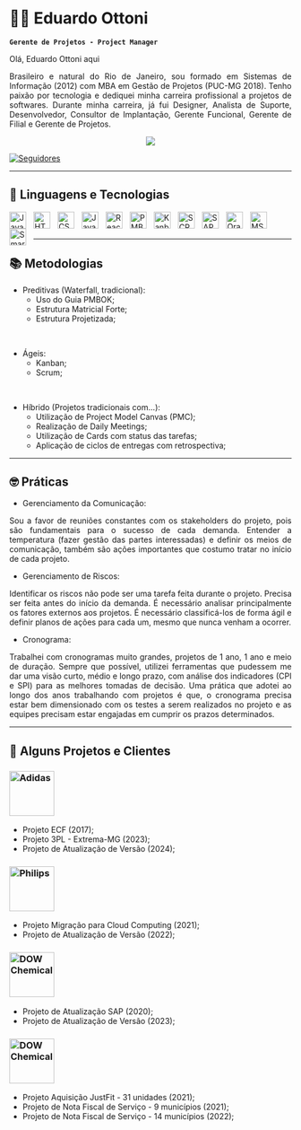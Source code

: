 # 🧑‍💻 Eduardo Ottoni

**`Gerente de Projetos - Project Manager`**

Olá, Eduardo Ottoni aqui
<p align="justify">
<a>
Brasileiro e natural do Rio de Janeiro, sou formado em Sistemas de Informação (2012) com MBA em Gestão de Projetos (PUC-MG 2018).
Tenho paixão por tecnologia e dediquei minha carreira profissional a projetos de softwares.
Durante minha carreira, já fui Designer, Analista de Suporte, Desenvolvedor, Consultor de Implantação, Gerente Funcional, Gerente de Filial e Gerente de Projetos.
</a>
</p>

<p align="Center">
 <a align="Center"> <img align="Center" src=https://readme-typing-svg.demolab.com?font=Fira+Code&Center=true&weight=730&pause=1000&color=673AF7&Center=true&width=730&lines=%2B15+years+of+experience+in+projects;%2B5+years+of+experience+in+project+management;MBA+in+Project+Management>
 
 </p>
 
 <p>
 <a align="left" href="https://www.linkedin.com/in/jose-eduardo-ottoni">
        <img 
            alt="Seguidores" 
            title="Siga-me no LinkedIn" 
            src="https://custom-icon-badges.demolab.com/badge/Siga--me%20no%20LinkedIn-831-blue.svg?logo=linked-in-followers"
        />
    </a>
 </p>


---

## 🤖 Linguagens e Tecnologias

<p>
  <a>
  <img 
    align="left" 
    alt="Java" 
    title="Java"
    width="30px" 
    style="padding-right: 10px;" 
    src="https://uxwing.com/wp-content/themes/uxwing/download/brands-and-social-media/java-programming-language-icon.png" 
/>
<img 
    align="left" 
    alt="HTML"
    title="HTML" 
    width="30px" 
    style="padding-right: 10px;" 
    src="https://cdn.jsdelivr.net/gh/devicons/devicon@latest/icons/html5/html5-original.svg" 
/>
<img 
    align="left" 
    alt="CSS" 
    title="CSS"
    width="30px" 
    style="padding-right: 10px;" 
    src="https://cdn.jsdelivr.net/gh/devicons/devicon@latest/icons/css3/css3-original.svg" 
/>
<img 
    align="left" 
    alt="JavaScript" 
    title="JavaScript"
    width="30px" 
    style="padding-right: 10px;" 
    src="https://cdn.jsdelivr.net/gh/devicons/devicon@latest/icons/javascript/javascript-original.svg" 
/>

<img 
    align="left" 
    alt="React"
    title="PMI" 
    width="30px" 
    style="padding-right: 10px;" 
    src="https://cdn.worldvectorlogo.com/logos/pmi-6.svg" 
/>
<img 
    align="left" 
    alt="PMBOK" 
    title="PMBOK"
    width="30px" 
    style="padding-right: 10px;" 
    src="https://cdn-icons-png.flaticon.com/512/2351/2351381.png" 
/>
<img 
    align="left" 
    alt="Kanban" 
    title="Kanban"
    width="30px" 
    style="padding-right: 10px;" 
    src="https://cdn-icons-png.flaticon.com/512/5084/5084666.png" 
/><img 
    align="left" 
    alt="SCRUM" 
    title="SCRUM"
    width="30px" 
    style="padding-right: 10px;" 
    src="https://static.thenounproject.com/png/376069-200.png" 
/>
<img 
    align="left" 
    alt="SAP" 
    title="SAP"
    width="30px" 
    style="padding-right: 10px;" 
    src="https://www.sap.com/dam/application/shared/logos/sap-logo-svg.svg/sap-logo-svg.svg" 
/>
<img 
    align="left" 
    alt="Oracle" 
    title="Oracle"
    width="30px" 
    style="padding-right: 10px;" 
    src="https://upload.wikimedia.org/wikipedia/commons/thumb/e/e1/Oracle_Corporation_logo.svg/2560px-Oracle_Corporation_logo.svg.png" 
/>
<img 
    align="left" 
    alt="MS Project" 
    title="MS Project"
    width="30px" 
    style="padding-right: 10px;" 
    src="https://upload.wikimedia.org/wikipedia/commons/thumb/9/98/Microsoft_Project_%282019%E2%80%93present%29.svg/768px-Microsoft_Project_%282019%E2%80%93present%29.svg.png?20191221154532.svg" 
/>
<img 
    align="left" 
    alt="Smartsheet" 
    title="Smartsheet"
    width="30px" 
    style="padding-right: 10px;" 
    src="https://pbs.twimg.com/profile_images/1674463242830360576/fGio98D4_400x400.jpg" 
/>
</a>
</p>
<br/>
<br/>


---
## 📚 Metodologias

* Preditivas (Waterfall, tradicional):
    * Uso do Guia PMBOK;
    * Estrutura Matricial Forte;
    * Estrutura Projetizada;
<br/>

* Ágeis:
    * Kanban;
    * Scrum;
<br/>

* Híbrido (Projetos tradicionais com...):
    * Utilização de Project Model Canvas (PMC);
    * Realização de Daily Meetings;
    * Utilização de Cards com status das tarefas;
    * Aplicação de ciclos de entregas com retrospectiva;

---

## 🤓 Práticas

* Gerenciamento da Comunicação:
<p align="justify">
<a>Sou a favor de reuniões constantes com os stakeholders do projeto, pois são fundamentais para o sucesso de cada demanda. Entender a temperatura (fazer gestão das partes interessadas) e definir os meios de comunicação, também são ações importantes que costumo tratar no início de cada projeto.

* Gerenciamento de Riscos:
<p align="justify">
<a>Identificar os riscos não pode ser uma tarefa feita durante o projeto. Precisa ser feita antes do início da demanda. É necessário analisar principalmente os fatores externos aos projetos. É necessário classificá-los de forma ágil e definir planos de ações para cada um, mesmo que nunca venham a ocorrer.

* Cronograma:
<p align="justify">
<a>Trabalhei com cronogramas muito grandes, projetos de 1 ano, 1 ano e meio de duração. Sempre que possível, utilizei ferramentas que pudessem me dar uma visão curto, médio e longo prazo, com análise dos indicadores (CPI e SPI) para as melhores tomadas de decisão. Uma prática que adotei ao longo dos anos trabalhando com projetos é que, o cronograma precisa estar bem dimensionado com os testes a serem realizados no projeto e as equipes precisam estar engajadas em cumprir os prazos determinados. 


------



## 📝 Alguns Projetos e Clientes

###  <a> <img          alt="Adidas"     title="Adidas"     width="80px"    style="padding-right: 0px;"     src="https://upload.wikimedia.org/wikipedia/commons/thumb/2/20/Adidas_Logo.svg/1088px-Adidas_Logo.svg.png?20240107104015.svg" />

* Projeto ECF (2017);
* Projeto 3PL - Extrema-MG (2023);
* Projeto de Atualização de Versão (2024);


###  <a> <img          alt="Philips"     title="Philips"     width="80px"    style="padding-right: 0px;"     src="https://www.logo.wine/a/logo/Philips/Philips-Logo.wine.svg" />
* Projeto Migração para Cloud Computing (2021);
* Projeto de Atualização de Versão (2022);

###  <a> <img          alt="DOW Chemical"     title="DOW Chemical"     width="80px"    style="padding-right: 0px;"     src="https://upload.wikimedia.org/wikipedia/commons/thumb/9/9b/Dow_Chemical_Company_logo.svg/1200px-Dow_Chemical_Company_logo.png" />

* Projeto de Atualização SAP (2020);
* Projeto de Atualização de Versão (2023);

###  <a> <img          alt="DOW Chemical"     title="DOW Chemical"     width="80px"    style="padding-right: 0px;"     src="https://encrypted-tbn0.gstatic.com/images?q=tbn:ANd9GcTW4zvfRq0Vpjxlzu2Wvx_L7nJNdzy_d9Mx8g&s.svg" />

* Projeto Aquisição JustFit - 31 unidades (2021);
* Projeto de Nota Fiscal de Serviço - 9 municípios (2021);
* Projeto de Nota Fiscal de Serviço - 14 municípios (2022);
</p>


